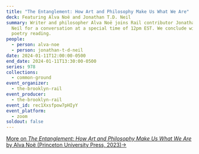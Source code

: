 ```yaml
---
title: "The Entanglement: How Art and Philosophy Make Us What We Are"
deck: Featuring Alva Noë and Jonathan T.D. Neil
summary: Writer and philosopher Alva Noë joins Rail contributor Jonathan T.D.
  Neil for a conversation at a special time of 12pm EST. We conclude with a
  poetry reading.
people:
  - person: alva-noe
  - person: jonathan-t-d-neil
date: 2024-01-11T12:00:00-0500
end_date: 2024-01-11T13:30:00-0500
series: 978
collections:
  - common-ground
event_organizer:
  - the-brooklyn-rail
event_producer:
  - the-brooklyn-rail
event_id: rec1Xxsfpow7pHIyY
event_platform:
  - zoom
soldout: false
---
```

[M﻿ore on *The Entanglement: How Art and Philosophy Make Us What We Are* by Alva Noë (Princeton University Press, 2023)→](https://press.princeton.edu/books/hardcover/9780691188812/the-entanglement)
